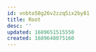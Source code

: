 ```yaml
---
id: vnbto50g26v2zzq5ix2by81
title: Root
desc: ''
updated: 1689651515550
created: 1689648075160
---
```

